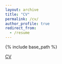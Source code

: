 ```yaml
---
layout: archive
title: "CV"
permalink: /cv/
author_profile: true
redirect_from:
  - /resume
---
```


{% include base_path %}


[CV](/files/CV.png)


